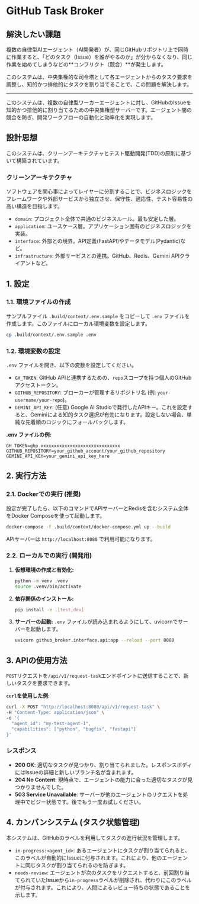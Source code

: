 # GitHub Task Broker

## 解決したい課題

複数の自律型AIエージェント（AI開発者）が、同じGitHubリポジトリ上で同時に作業すると、「どのタスク（Issue）を誰がやるのか」が分からなくなり、同じ作業を始めてしまうなどの**コンフリクト（競合）**が発生します。

このシステムは、中央集権的な司令塔として各エージェントからのタスク要求を調整し、知的かつ排他的にタスクを割り当てることで、この問題を解決します。

---

このシステムは、複数の自律型ワーカーエージェントに対し、GitHubのIssueを知的かつ排他的に割り当てるための中央集権型サーバーです。エージェント間の競合を防ぎ、開発ワークフローの自動化と効率化を実現します。

## 設計思想

このシステムは、クリーンアーキテクチャとテスト駆動開発(TDD)の原則に基づいて構築されています。

### クリーンアーキテクチャ

ソフトウェアを関心事によってレイヤーに分割することで、ビジネスロジックをフレームワークや外部サービスから独立させ、保守性、適応性、テスト容易性の高い構造を目指します。

-   `domain`: プロジェクト全体で共通のビジネスルール。最も安定した層。
-   `application`: ユースケース層。アプリケーション固有のビジネスロジックを実装。
-   `interface`: 外部との境界。API定義(FastAPI)やデータモデル(Pydantic)など。
-   `infrastructure`: 外部サービスとの連携。GitHub、Redis、Gemini APIクライアントなど。

## 1. 設定

### 1.1. 環境ファイルの作成

サンプルファイル `.build/context/.env.sample` をコピーして `.env` ファイルを作成します。このファイルにローカル環境変数を設定します。

```bash
cp .build/context/.env.sample .env
```

### 1.2. 環境変数の設定

`.env` ファイルを開き、以下の変数を設定してください。

-   `GH_TOKEN`: GitHub APIと連携するための、`repo`スコープを持つ個人のGitHubアクセストークン。
-   `GITHUB_REPOSITORY`: ブローカーが管理するリポジトリ名 (例: `your-username/your-repo`)。
-   `GEMINI_API_KEY`: (任意) Google AI Studioで発行したAPIキー。これを設定すると、Geminiによる知的タスク選択が有効になります。設定しない場合、単純な先着順のロジックにフォールバックします。

**.env ファイルの例:**
```
GH_TOKEN=ghp_xxxxxxxxxxxxxxxxxxxxxxxxxxxxxx
GITHUB_REPOSITORY=your_github_account/your_github_repository
GEMINI_API_KEY=your_gemini_api_key_here
```

## 2. 実行方法

### 2.1. Dockerでの実行 (推奨)

設定が完了したら、以下のコマンドでAPIサーバーとRedisを含むシステム全体をDocker Composeを使って起動します。

```bash
docker-compose -f .build/context/docker-compose.yml up --build
```

APIサーバーは `http://localhost:8080` で利用可能になります。

### 2.2. ローカルでの実行 (開発用)

1.  **仮想環境の作成と有効化:**
    ```bash
    python -m venv .venv
    source .venv/bin/activate
    ```

2.  **依存関係のインストール:**
    ```bash
    pip install -e .[test,dev]
    ```

3.  **サーバーの起動:**
    `.env` ファイルが読み込まれるようにして、uvicornでサーバーを起動します。
    ```bash
    uvicorn github_broker.interface.api:app --reload --port 8080
    ```

## 3. APIの使用方法

`POST`リクエストを`/api/v1/request-task`エンドポイントに送信することで、新しいタスクを要求できます。

**`curl`を使用した例:**

```bash
curl -X POST "http://localhost:8080/api/v1/request-task" \
-H "Content-Type: application/json" \
-d '{
  "agent_id": "my-test-agent-1",
  "capabilities": ["python", "bugfix", "fastapi"]
}'
```

### レスポンス

-   **200 OK**: 適切なタスクが見つかり、割り当てられました。レスポンスボディにはIssueの詳細と新しいブランチ名が含まれます。
-   **204 No Content**: 現時点で、エージェントの能力に合った適切なタスクが見つかりませんでした。
-   **503 Service Unavailable**: サーバーが他のエージェントのリクエストを処理中でビジー状態です。後でもう一度お試しください。

## 4. カンバンシステム (タスク状態管理)

本システムは、GitHubのラベルを利用してタスクの進行状況を管理します。

-   `in-progress:<agent_id>`: あるエージェントにタスクが割り当てられると、このラベルが自動的にIssueに付与されます。これにより、他のエージェントに同じタスクが割り当てられるのを防ぎます。
-   `needs-review`: エージェントが次のタスクをリクエストすると、前回割り当てられていたIssueから`in-progress`ラベルが削除され、代わりにこのラベルが付与されます。これにより、人間によるレビュー待ちの状態であることを示します。
